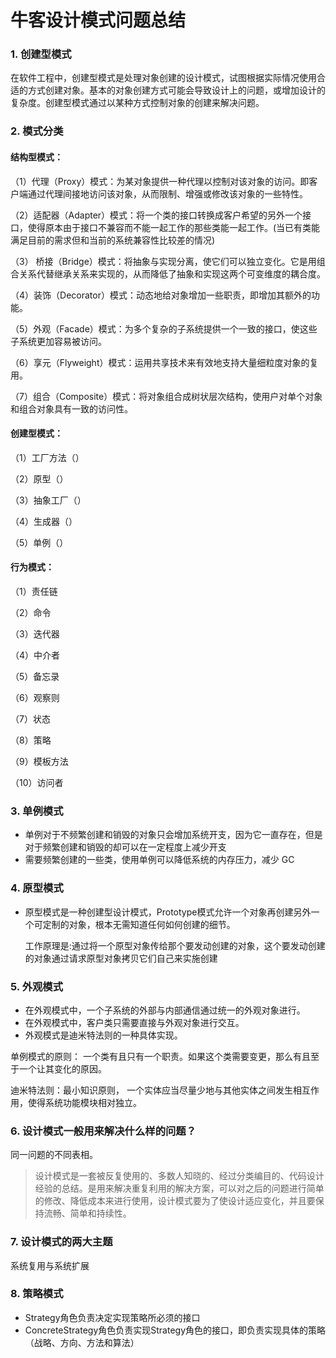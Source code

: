 # 牛客设计模式问题总结

### 1. 创建型模式

在软件工程中，创建型模式是处理对象创建的设计模式，试图根据实际情况使用合适的方式创建对象。基本的对象创建方式可能会导致设计上的问题，或增加设计的复杂度。创建型模式通过以某种方式控制对象的创建来解决问题。

### 2. 模式分类

#### 结构型模式： 

（1）代理（Proxy）模式：为某对象提供一种代理以控制对该对象的访问。即客户端通过代理间接地访问该对象，从而限制、增强或修改该对象的一些特性。 

（2）适配器（Adapter）模式：将一个类的接口转换成客户希望的另外一个接口，使得原本由于接口不兼容而不能一起工作的那些类能一起工作。(当已有类能满足目前的需求但和当前的系统兼容性比较差的情况)

（3） 桥接（Bridge）模式：将抽象与实现分离，使它们可以独立变化。它是用组合关系代替继承关系来实现的，从而降低了抽象和实现这两个可变维度的耦合度。 

（4）装饰（Decorator）模式：动态地给对象增加一些职责，即增加其额外的功能。

（5）外观（Facade）模式：为多个复杂的子系统提供一个一致的接口，使这些子系统更加容易被访问。 

（6）享元（Flyweight）模式：运用共享技术来有效地支持大量细粒度对象的复用。 

（7）组合（Composite）模式：将对象组合成树状层次结构，使用户对单个对象和组合对象具有一致的访问性。

#### 创建型模式：

（1）工厂方法（）

（2）原型（）

（3）抽象工厂（）

（4）生成器（）

（5）单例（）

#### 行为模式：

（1）责任链

（2）命令

（3）迭代器

（4）中介者

（5）备忘录

（6）观察则

（7）状态

（8）策略

（9）模板方法

（10）访问者


### 3. 单例模式

- 单例对于不频繁创建和销毁的对象只会增加系统开支，因为它一直存在，但是对于频繁创建和销毁的却可以在一定程度上减少开支
- 需要频繁创建的一些类，使用单例可以降低系统的内存压力，减少 GC

### 4. 原型模式

- 原型模式是一种创建型设计模式，Prototype模式允许一个对象再创建另外一个可定制的对象，根本无需知道任何如何创建的细节。

  工作原理是:通过将一个原型对象传给那个要发动创建的对象，这个要发动创建的对象通过请求原型对象拷贝它们自己来实施创建

### 5. 外观模式

- 在外观模式中，一个子系统的外部与内部通信通过统一的外观对象进行。
- 在外观模式中，客户类只需要直接与外观对象进行交互。
- 外观模式是迪米特法则的一种具体实现。

单例模式的原则： 一个类有且只有一个职责。如果这个类需要变更，那么有且至于一个让其变化的原因。

迪米特法则：最小知识原则， 一个实体应当尽量少地与其他实体之间发生相互作用，使得系统功能模块相对独立。

### 6. 设计模式一般用来解决什么样的问题？

同一问题的不同表相。

> 设计模式是一套被反复使用的、多数人知晓的、经过分类编目的、代码设计经验的总结。是用来解决重复利用的解决方案，可以对之后的问题进行简单的修改、降低成本来进行使用，设计模式要为了使设计适应变化，并且要保持流畅、简单和持续性。

### 7. 设计模式的两大主题

系统复用与系统扩展

### 8. 策略模式

- Strategy角色负责决定实现策略所必须的接口
- ConcreteStrategy角色负责实现Strategy角色的接口，即负责实现具体的策略（战略、方向、方法和算法）

